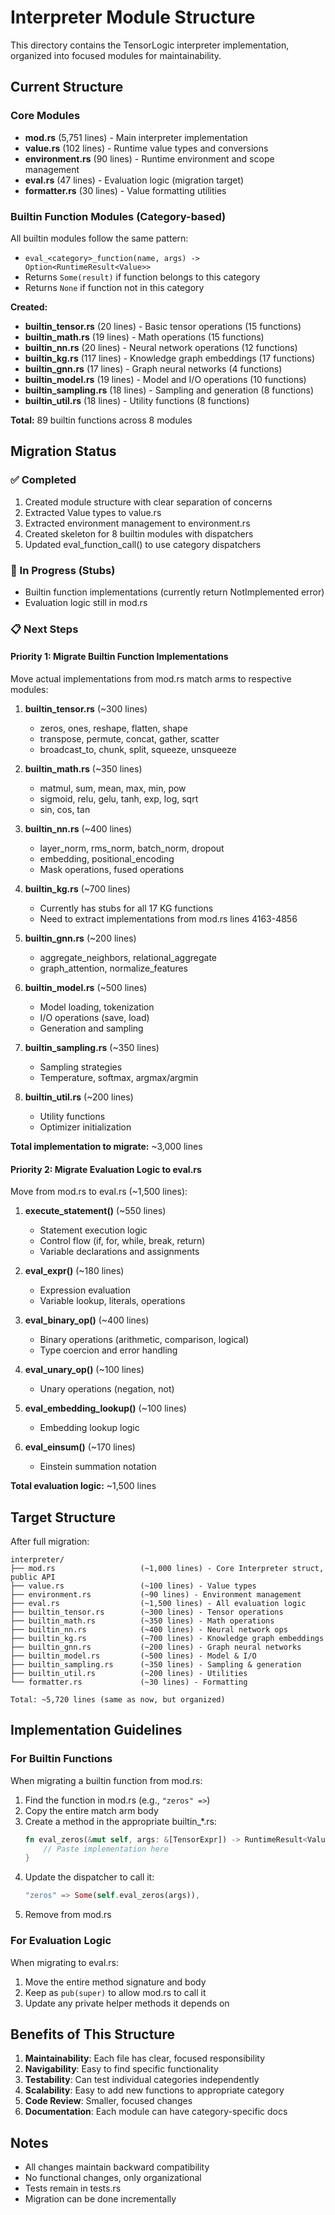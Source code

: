 # Interpreter Module Structure

This directory contains the TensorLogic interpreter implementation, organized into focused modules for maintainability.

## Current Structure

### Core Modules
- **mod.rs** (5,751 lines) - Main interpreter implementation
- **value.rs** (102 lines) - Runtime value types and conversions
- **environment.rs** (90 lines) - Runtime environment and scope management
- **eval.rs** (47 lines) - Evaluation logic (migration target)
- **formatter.rs** (30 lines) - Value formatting utilities

### Builtin Function Modules (Category-based)

All builtin modules follow the same pattern:
- `eval_<category>_function(name, args) -> Option<RuntimeResult<Value>>`
- Returns `Some(result)` if function belongs to this category
- Returns `None` if function not in this category

**Created:**
- **builtin_tensor.rs** (20 lines) - Basic tensor operations (15 functions)
- **builtin_math.rs** (19 lines) - Math operations (15 functions)
- **builtin_nn.rs** (20 lines) - Neural network operations (12 functions)
- **builtin_kg.rs** (117 lines) - Knowledge graph embeddings (17 functions)
- **builtin_gnn.rs** (17 lines) - Graph neural networks (4 functions)
- **builtin_model.rs** (19 lines) - Model and I/O operations (10 functions)
- **builtin_sampling.rs** (18 lines) - Sampling and generation (8 functions)
- **builtin_util.rs** (18 lines) - Utility functions (8 functions)

**Total:** 89 builtin functions across 8 modules

## Migration Status

### ✅ Completed
1. Created module structure with clear separation of concerns
2. Extracted Value types to value.rs
3. Extracted environment management to environment.rs
4. Created skeleton for 8 builtin modules with dispatchers
5. Updated eval_function_call() to use category dispatchers

### 🚧 In Progress (Stubs)
- Builtin function implementations (currently return NotImplemented error)
- Evaluation logic still in mod.rs

### 📋 Next Steps

#### Priority 1: Migrate Builtin Function Implementations
Move actual implementations from mod.rs match arms to respective modules:

1. **builtin_tensor.rs** (~300 lines)
   - zeros, ones, reshape, flatten, shape
   - transpose, permute, concat, gather, scatter
   - broadcast_to, chunk, split, squeeze, unsqueeze

2. **builtin_math.rs** (~350 lines)
   - matmul, sum, mean, max, min, pow
   - sigmoid, relu, gelu, tanh, exp, log, sqrt
   - sin, cos, tan

3. **builtin_nn.rs** (~400 lines)
   - layer_norm, rms_norm, batch_norm, dropout
   - embedding, positional_encoding
   - Mask operations, fused operations

4. **builtin_kg.rs** (~700 lines)
   - Currently has stubs for all 17 KG functions
   - Need to extract implementations from mod.rs lines 4163-4856

5. **builtin_gnn.rs** (~200 lines)
   - aggregate_neighbors, relational_aggregate
   - graph_attention, normalize_features

6. **builtin_model.rs** (~500 lines)
   - Model loading, tokenization
   - I/O operations (save, load)
   - Generation and sampling

7. **builtin_sampling.rs** (~350 lines)
   - Sampling strategies
   - Temperature, softmax, argmax/argmin

8. **builtin_util.rs** (~200 lines)
   - Utility functions
   - Optimizer initialization

**Total implementation to migrate:** ~3,000 lines

#### Priority 2: Migrate Evaluation Logic to eval.rs

Move from mod.rs to eval.rs (~1,500 lines):

1. **execute_statement()** (~550 lines)
   - Statement execution logic
   - Control flow (if, for, while, break, return)
   - Variable declarations and assignments

2. **eval_expr()** (~180 lines)
   - Expression evaluation
   - Variable lookup, literals, operations

3. **eval_binary_op()** (~400 lines)
   - Binary operations (arithmetic, comparison, logical)
   - Type coercion and error handling

4. **eval_unary_op()** (~100 lines)
   - Unary operations (negation, not)

5. **eval_embedding_lookup()** (~100 lines)
   - Embedding lookup logic

6. **eval_einsum()** (~170 lines)
   - Einstein summation notation

**Total evaluation logic:** ~1,500 lines

## Target Structure

After full migration:

```
interpreter/
├── mod.rs                   (~1,000 lines) - Core Interpreter struct, public API
├── value.rs                 (~100 lines) - Value types
├── environment.rs           (~90 lines) - Environment management
├── eval.rs                  (~1,500 lines) - All evaluation logic
├── builtin_tensor.rs        (~300 lines) - Tensor operations
├── builtin_math.rs          (~350 lines) - Math operations
├── builtin_nn.rs            (~400 lines) - Neural network ops
├── builtin_kg.rs            (~700 lines) - Knowledge graph embeddings
├── builtin_gnn.rs           (~200 lines) - Graph neural networks
├── builtin_model.rs         (~500 lines) - Model & I/O
├── builtin_sampling.rs      (~350 lines) - Sampling & generation
├── builtin_util.rs          (~200 lines) - Utilities
└── formatter.rs             (~30 lines) - Formatting

Total: ~5,720 lines (same as now, but organized)
```

## Implementation Guidelines

### For Builtin Functions

When migrating a builtin function from mod.rs:

1. Find the function in mod.rs (e.g., `"zeros" =>`)
2. Copy the entire match arm body
3. Create a method in the appropriate builtin_*.rs:
   ```rust
   fn eval_zeros(&mut self, args: &[TensorExpr]) -> RuntimeResult<Value> {
       // Paste implementation here
   }
   ```
4. Update the dispatcher to call it:
   ```rust
   "zeros" => Some(self.eval_zeros(args)),
   ```
5. Remove from mod.rs

### For Evaluation Logic

When migrating to eval.rs:

1. Move the entire method signature and body
2. Keep as `pub(super)` to allow mod.rs to call it
3. Update any private helper methods it depends on

## Benefits of This Structure

1. **Maintainability**: Each file has clear, focused responsibility
2. **Navigability**: Easy to find specific functionality
3. **Testability**: Can test individual categories independently
4. **Scalability**: Easy to add new functions to appropriate category
5. **Code Review**: Smaller, focused changes
6. **Documentation**: Each module can have category-specific docs

## Notes

- All changes maintain backward compatibility
- No functional changes, only organizational
- Tests remain in tests.rs
- Migration can be done incrementally
